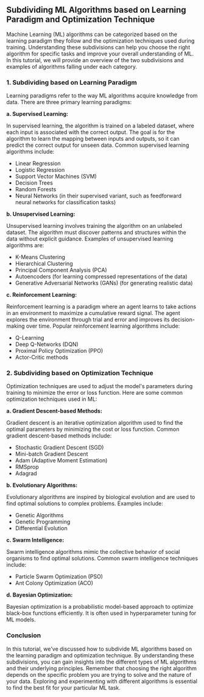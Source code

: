 ## Subdividing ML Algorithms based on Learning Paradigm and Optimization Technique

Machine Learning (ML) algorithms can be categorized based on the learning paradigm they follow and the optimization techniques used during training. Understanding these subdivisions can help you choose the right algorithm for specific tasks and improve your overall understanding of ML. In this tutorial, we will provide an overview of the two subdivisions and examples of algorithms falling under each category.

### 1. Subdividing based on Learning Paradigm

Learning paradigms refer to the way ML algorithms acquire knowledge from data. There are three primary learning paradigms:

**a. Supervised Learning:**

In supervised learning, the algorithm is trained on a labeled dataset, where each input is associated with the correct output. The goal is for the algorithm to learn the mapping between inputs and outputs, so it can predict the correct output for unseen data. Common supervised learning algorithms include:

- Linear Regression
- Logistic Regression
- Support Vector Machines (SVM)
- Decision Trees
- Random Forests
- Neural Networks (in their supervised variant, such as feedforward neural networks for classification tasks)

**b. Unsupervised Learning:**

Unsupervised learning involves training the algorithm on an unlabeled dataset. The algorithm must discover patterns and structures within the data without explicit guidance. Examples of unsupervised learning algorithms are:

- K-Means Clustering
- Hierarchical Clustering
- Principal Component Analysis (PCA)
- Autoencoders (for learning compressed representations of the data)
- Generative Adversarial Networks (GANs) (for generating realistic data)

**c. Reinforcement Learning:**

Reinforcement learning is a paradigm where an agent learns to take actions in an environment to maximize a cumulative reward signal. The agent explores the environment through trial and error and improves its decision-making over time. Popular reinforcement learning algorithms include:

- Q-Learning
- Deep Q-Networks (DQN)
- Proximal Policy Optimization (PPO)
- Actor-Critic methods

### 2. Subdividing based on Optimization Technique

Optimization techniques are used to adjust the model's parameters during training to minimize the error or loss function. Here are some common optimization techniques used in ML:

**a. Gradient Descent-based Methods:**

Gradient descent is an iterative optimization algorithm used to find the optimal parameters by minimizing the cost or loss function. Common gradient descent-based methods include:

- Stochastic Gradient Descent (SGD)
- Mini-batch Gradient Descent
- Adam (Adaptive Moment Estimation)
- RMSprop
- Adagrad

**b. Evolutionary Algorithms:**

Evolutionary algorithms are inspired by biological evolution and are used to find optimal solutions to complex problems. Examples include:

- Genetic Algorithms
- Genetic Programming
- Differential Evolution

**c. Swarm Intelligence:**

Swarm intelligence algorithms mimic the collective behavior of social organisms to find optimal solutions. Common swarm intelligence techniques include:

- Particle Swarm Optimization (PSO)
- Ant Colony Optimization (ACO)

**d. Bayesian Optimization:**

Bayesian optimization is a probabilistic model-based approach to optimize black-box functions efficiently. It is often used in hyperparameter tuning for ML models.

### Conclusion

In this tutorial, we've discussed how to subdivide ML algorithms based on the learning paradigm and optimization technique. By understanding these subdivisions, you can gain insights into the different types of ML algorithms and their underlying principles. Remember that choosing the right algorithm depends on the specific problem you are trying to solve and the nature of your data. Exploring and experimenting with different algorithms is essential to find the best fit for your particular ML task.
